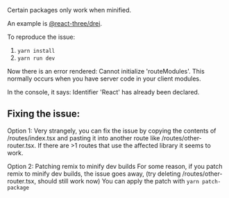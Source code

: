 Certain packages only work when minified.

An example is [@react-three/drei](https://github.com/pmndrs/drei).

To reproduce the issue:

1. `yarn install`
2. `yarn run dev`

Now there is an error rendered: 
Cannot initialize 'routeModules'. This normally occurs when you have server code in your client modules.

In the console, it says: Identifier 'React' has already been declared.

## Fixing the issue:

Option 1: Very strangely, you can fix the issue by copying the contents of /routes/index.tsx and pasting it into another route like /routes/other-router.tsx. If there are >1 routes that use the affected library it seems to work.

Option 2: Patching remix to minify dev builds
For some reason, if you patch remix to minify dev builds, the issue goes away, (try deleting /routes/other-router.tsx, should still work now)
You can apply the patch with `yarn patch-package`